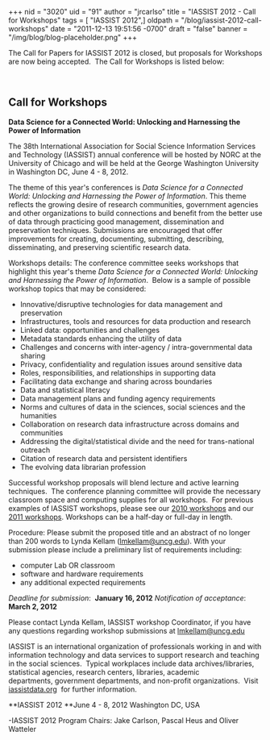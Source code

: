 +++
nid = "3020"
uid = "91"
author = "jrcarlso"
title = "IASSIST 2012 - Call for Workshops"
tags = [ "IASSIST 2012",]
oldpath = "/blog/iassist-2012-call-workshops"
date = "2011-12-13 19:51:56 -0700"
draft = "false"
banner = "/img/blog/blog-placeholder.png"
+++
 

The Call for Papers for IASSIST 2012 is closed, but proposals for
Workshops are now being accepted.  The Call for Workshops is listed
below:

 

Call for Workshops
------------------

**Data Science for a Connected World:
Unlocking and Harnessing the Power
of Information**

The 38th International Association for Social Science Information
Services and Technology (IASSIST) annual conference will be hosted by
NORC at the University of Chicago and will be held at the George
Washington University in Washington DC, June 4 - 8, 2012. 

The theme of this year's conferences is *Data Science for a Connected
World: Unlocking and Harnessing the Power of Information*. This theme
reflects the growing desire of research communities, government agencies
and other organizations to build connections and benefit from the better
use of data through practicing good management, dissemination and
preservation techniques. Submissions are encouraged that offer
improvements for creating, documenting, submitting, describing,
disseminating, and preserving scientific research data. 

Workshops details:
The conference committee seeks workshops that highlight this year's
theme *Data Science for a Connected World: Unlocking and Harnessing the
Power of Information*.  Below is a sample of possible workshop topics
that may be considered: 

-   Innovative/disruptive technologies for data management and
    preservation
-   Infrastructures, tools and resources for data production and
    research
-   Linked data: opportunities and challenges
-   Metadata standards enhancing the utility of data
-   Challenges and concerns with inter-agency / intra-governmental data
    sharing
-   Privacy, confidentiality and regulation issues around sensitive data
-   Roles, responsibilities, and relationships in supporting data
-   Facilitating data exchange and sharing across boundaries
-   Data and statistical literacy
-   Data management plans and funding agency requirements
-   Norms and cultures of data in the sciences, social sciences and the
    humanities
-   Collaboration on research data infrastructure across domains and
    communities
-   Addressing the digital/statistical divide and the need for
    trans-national outreach
-   Citation of research data and persistent identifiers
-   The evolving data librarian profession

Successful workshop proposals will blend lecture and active learning
techniques.  The conference planning committee will provide the
necessary classroom space and computing supplies for all workshops.  For
previous examples of IASSIST workshops, please see our [2010
workshops](http://ciser.cornell.edu/IASSIST/workshops.shtm) and our
[2011
workshops](http://www.rdl.sfu.ca/IASSIST/index.php/Program/category/tuesday_workshops/).
Workshops can be a half-day or full-day in length.

Procedure: Please submit the proposed title and an abstract of no longer
than 200 words to Lynda Kellam (<lmkellam@uncg.edu>). With your
submission please include a preliminary list of requirements including:

-   computer Lab OR classroom
-   software and hardware requirements
-   any additional expected requirements

*Deadline for submission*:  **January 16, 2012**
*Notification of acceptance*: **March 2, 2012**

Please contact Lynda Kellam, IASSIST workshop Coordinator, if you have
any questions regarding workshop submissions at lmkellam@uncg.edu

IASSIST is an international organization of professionals working in and
with information technology and data services to support research and
teaching in the social sciences.  Typical workplaces include data
archives/libraries, statistical agencies, research
centers, libraries, academic departments, government departments, and
non-profit organizations.  Visit
[iassistdata.org](http://www.iassistdata.org "iassistdata.org")  for
further information. 

**IASSIST 2012
**June 4 - 8, 2012
Washington DC, USA

-IASSIST 2012 Program Chairs: Jake Carlson, Pascal Heus and Oliver
Watteler
